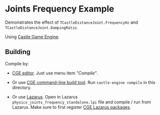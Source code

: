 # Joints Frequency Example

Demonstrates the effect of `TCastleDistanceJoint.FrequencyHz` and `TCastleDistanceJoint.DampingRatio`.

Using [Castle Game Engine](https://castle-engine.io/).

## Building

Compile by:

- [CGE editor](https://castle-engine.io/manual_editor.php). Just use menu item _"Compile"_.

- Or use [CGE command-line build tool](https://castle-engine.io/build_tool). Run `castle-engine compile` in this directory.

- Or use [Lazarus](https://www.lazarus-ide.org/). Open in Lazarus `physics_joints_frequency_standalone.lpi` file and compile / run from Lazarus. Make sure to first register [CGE Lazarus packages](https://castle-engine.io/documentation.php).
